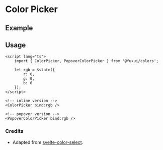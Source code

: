 <script lang="ts">
	import ColorPickerExample from './Example.svelte';
</script>

# Color Picker

## Example

<ColorPickerExample />

## Usage

```svelte
<script lang="ts">
	import { ColorPicker, PopoverColorPicker } from '@fuxui/colors';

	let rgb = $state({
		r: 0,
		g: 0,
		b: 0
	});
</script>

<!-- inline version -->
<ColorPicker bind:rgb />

<!-- popover version -->
<PopoverColorPicker bind:rgb />
```

### Credits

- Adapted from [svelte-color-select](https://github.com/CaptainCodeman/svelte-color-select).

